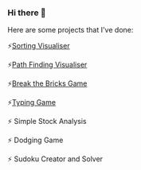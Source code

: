 ### Hi there 👋

Here are some projects that I've done:

⚡[Sorting Visualiser](https://wayne9598.github.io/sorting-visualiser/)

⚡[Path Finding Visualiser](https://wayne9598.github.io/path-finding-visualiser/)

⚡[Break the Bricks Game](https://wayne9598.github.io/Break-the-bricks-game/)

⚡[Typing Game](https://wayne9598.github.io/Typing-Game/)

⚡ Simple Stock Analysis

⚡ Dodging Game

⚡ Sudoku Creator and Solver 






<!--

- 👯 I’m looking to collaborate on ...
- 🤔 I’m looking for help with ...
- 💬 Ask me about ...
- 📫 How to reach me: ...
- 😄 Pronouns: ...
- ⚡ Fun fact: ...

-->
